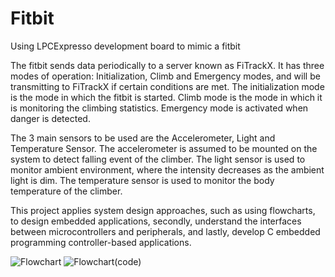 # Fitbit
Using LPCExpresso development board to mimic a fitbit

The fitbit sends data periodically to a server known as FiTrackX.
It has three modes of operation: Initialization, Climb and Emergency modes, and will be transmitting to FiTrackX if certain conditions are met. The initialization mode is the mode in which the fitbit is started. Climb mode is the mode in which it is monitoring the climbing statistics. Emergency mode is activated when danger is detected.

The 3 main sensors to be used are the Accelerometer, Light and Temperature Sensor. The accelerometer is assumed to be mounted on the system to detect falling event of the climber. The light sensor is used to monitor ambient environment, where the intensity decreases as the ambient light is dim. The temperature sensor is used to monitor the body temperature of the climber.

This project applies system design approaches, such as using flowcharts, to design embedded applications, secondly, understand the interfaces between microcontrollers and peripherals, and lastly, develop C embedded programming controller-based applications.

![Flowchart](https://user-images.githubusercontent.com/69966577/92536906-63ec2980-f26d-11ea-9301-51a4b665b5ae.JPG)
![Flowchart(code)](https://user-images.githubusercontent.com/69966577/92536983-9433c800-f26d-11ea-8f3d-799a030ac436.JPG)
